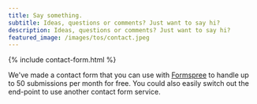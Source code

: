```yaml
---
title: Say something.
subtitle: Ideas, questions or comments? Just want to say hi?
description: Ideas, questions or comments? Just want to say hi?
featured_image: /images/tos/contact.jpeg
---
```


{% include contact-form.html %}

We've made a contact form that you can use with [Formspree](https://formspree.io/) to handle up to 50 submissions per month for free. You could also easily switch out the end-point to use another contact form service.